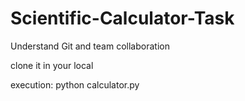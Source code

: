 # Scientific-Calculator-Task
Understand Git and team collaboration

clone it in your local

execution: python calculator.py
